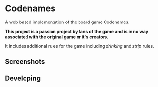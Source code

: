 # Codenames

A web based implementation of the board game Codenames. 

**This project is a passion project by fans of the game and is in no way associated with the original game or it's creators.**

It includes additional rules for the game including *drinking* and *strip* rules.

## Screenshots

## Developing
